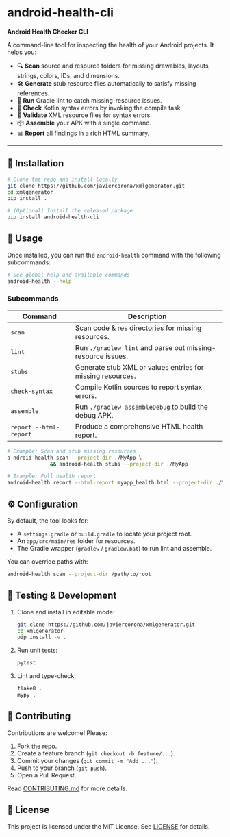 # android-health-cli

**Android Health Checker CLI**

A command-line tool for inspecting the health of your Android projects. It helps you:

* 🔍 **Scan** source and resource folders for missing drawables, layouts, strings, colors, IDs, and dimensions.
* 🛠️ **Generate** stub resource files automatically to satisfy missing references.
* 📝 **Run** Gradle lint to catch missing-resource issues.
* 🐞 **Check** Kotlin syntax errors by invoking the compile task.
* 📄 **Validate** XML resource files for syntax errors.
* 📦 **Assemble** your APK with a single command.
* 📊 **Report** all findings in a rich HTML summary.

---

## 🚀 Installation

```bash
# Clone the repo and install locally
git clone https://github.com/javiercorona/xmlgenerator.git
cd xmlgenerator
pip install .

# (Optional) Install the released package
pip install android-health-cli
```

## 📖 Usage

Once installed, you can run the `android-health` command with the following subcommands:

```bash
# See global help and available commands
android-health --help
```

### Subcommands

| Command                | Description                                                 |
| ---------------------- | ----------------------------------------------------------- |
| `scan`                 | Scan code & res directories for missing resources.          |
| `lint`                 | Run `./gradlew lint` and parse out missing-resource issues. |
| `stubs`                | Generate stub XML or values entries for missing resources.  |
| `check-syntax`         | Compile Kotlin sources to report syntax errors.             |
| `assemble`             | Run `./gradlew assembleDebug` to build the debug APK.       |
| `report --html-report` | Produce a comprehensive HTML health report.                 |

```bash
# Example: Scan and stub missing resources
a·ndroid-health scan --project-dir ./MyApp \
              && android-health stubs --project-dir ./MyApp

# Example: Full health report
android-health report --html-report myapp_health.html --project-dir ./MyApp
```

## ⚙️ Configuration

By default, the tool looks for:

* A `settings.gradle` or `build.gradle` to locate your project root.
* An `app/src/main/res` folder for resources.
* The Gradle wrapper (`gradlew` / `gradlew.bat`) to run lint and assemble.

You can override paths with:

```bash
android-health scan --project-dir /path/to/root
```

## 🧪 Testing & Development

1. Clone and install in editable mode:

   ```bash
   git clone https://github.com/javiercorona/xmlgenerator.git
   cd xmlgenerator
   pip install -e .
   ```
2. Run unit tests:

   ```bash
   pytest
   ```
3. Lint and type-check:

   ```bash
   flake8 .
   mypy .
   ```

## 🤝 Contributing

Contributions are welcome! Please:

1. Fork the repo.
2. Create a feature branch (`git checkout -b feature/...`).
3. Commit your changes (`git commit -m "Add ..."`).
4. Push to your branch (`git push`).
5. Open a Pull Request.

Read [CONTRIBUTING.md](CONTRIBUTING.md) for more details.

## 📄 License

This project is licensed under the MIT License. See [LICENSE](LICENSE) for details.

